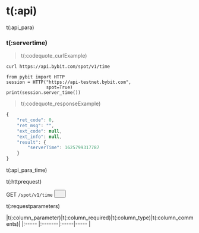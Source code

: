 # t(:api)
t(:api_para)

### t(:servertime)
> t(:codequote_curlExample)

```console
curl https://api.bybit.com/spot/v1/time
```

```python--pybit
from pybit import HTTP
session = HTTP("https://api-testnet.bybit.com",
               spot=True)
print(session.server_time())
```

> t(:codequote_responseExample)

```javascript
{
	"ret_code": 0,
	"ret_msg": "",
	"ext_code": null,
	"ext_info": null,
	"result": {
		"serverTime": 1625799317787
	}
}
```
t(:api_para_time)

<p class="fake_header">t(:httprequest)</p>
GET
<code><span id=vpTime>/spot/v1/time</span></code>
<button class="clipboard_button" data-clipboard-action="copy" data-clipboard-target="#vpTime"><img src="/images/copy_to_clipboard.png" height=15 width=15></img></button>

<p class="fake_header">t(:requestparameters)</p>
|t(:column_parameter)|t(:column_required)|t(:column_type)|t(:column_comments)|
|:----- |:-------|:-----|----- |

